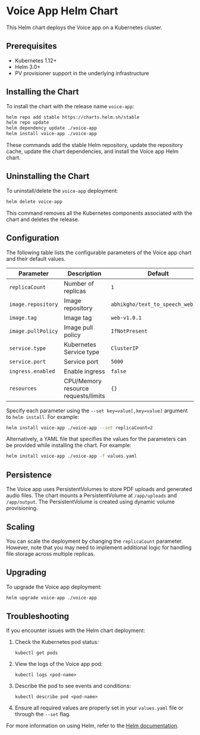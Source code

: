 # Voice App Helm Chart

This Helm chart deploys the Voice app on a Kubernetes cluster.

## Prerequisites

- Kubernetes 1.12+
- Helm 3.0+
- PV provisioner support in the underlying infrastructure

## Installing the Chart

To install the chart with the release name `voice-app`:

```bash
helm repo add stable https://charts.helm.sh/stable
helm repo update
helm dependency update ./voice-app
helm install voice-app ./voice-app
```

These commands add the stable Helm repository, update the repository cache, update the chart dependencies, and install the Voice app Helm chart.

## Uninstalling the Chart

To uninstall/delete the `voice-app` deployment:

```bash
helm delete voice-app
```

This command removes all the Kubernetes components associated with the chart and deletes the release.

## Configuration

The following table lists the configurable parameters of the Voice app chart and their default values.

| Parameter                | Description             | Default        |
|--------------------------|-------------------------|----------------|
| `replicaCount`           | Number of replicas      | `1`            |
| `image.repository`       | Image repository        | `abhikgho/text_to_speech_web_app` |
| `image.tag`              | Image tag               | `web-v1.0.1`   |
| `image.pullPolicy`       | Image pull policy       | `IfNotPresent` |
| `service.type`           | Kubernetes Service type | `ClusterIP`    |
| `service.port`           | Service port            | `5000`         |
| `ingress.enabled`        | Enable ingress          | `false`        |
| `resources`              | CPU/Memory resource requests/limits | `{}` |

Specify each parameter using the `--set key=value[,key=value]` argument to `helm install`. For example:

```bash
helm install voice-app ./voice-app --set replicaCount=2
```

Alternatively, a YAML file that specifies the values for the parameters can be provided while installing the chart. For example:

```bash
helm install voice-app ./voice-app -f values.yaml
```

## Persistence

The Voice app uses PersistentVolumes to store PDF uploads and generated audio files. The chart mounts a PersistentVolume at `/app/uploads` and `/app/output`. The PersistentVolume is created using dynamic volume provisioning.

## Scaling

You can scale the deployment by changing the `replicaCount` parameter. However, note that you may need to implement additional logic for handling file storage across multiple replicas.

## Upgrading

To upgrade the Voice app deployment:

```bash
helm upgrade voice-app ./voice-app
```

## Troubleshooting

If you encounter issues with the Helm chart deployment:

1. Check the Kubernetes pod status:
   ```
   kubectl get pods
   ```

2. View the logs of the Voice app pod:
   ```
   kubectl logs <pod-name>
   ```

3. Describe the pod to see events and conditions:
   ```
   kubectl describe pod <pod-name>
   ```

4. Ensure all required values are properly set in your `values.yaml` file or through the `--set` flag.

For more information on using Helm, refer to the [Helm documentation](https://helm.sh/docs/).
